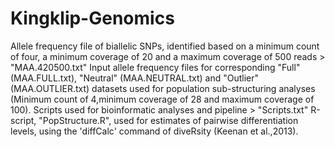 # Kingklip-Genomics

Allele frequency file of biallelic SNPs, identified based on a minimum count of four, a minimum coverage of 20 and a maximum coverage of 500 reads > "MAA.420500.txt"
Input allele frequency files for corresponding "Full" (MAA.FULL.txt), "Neutral" (MAA.NEUTRAL.txt) and "Outlier" (MAA.OUTLIER.txt) datasets used for population sub-structuring analyses (Minimum count of 4,minimum coverage of 28 and maximum coverage of 100).
Scripts used for bioinformatic analyses and pipeline > "Scripts.txt"
R-script, "PopStructure.R", used for estimates of pairwise differentiation levels, using the 'diffCalc' command of diveRsity (Keenan et al.,2013).
